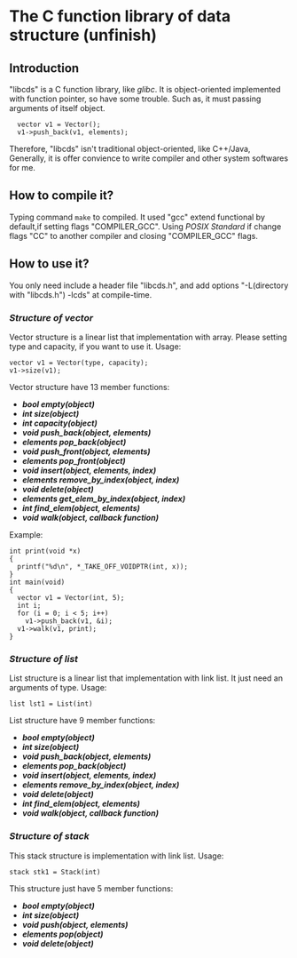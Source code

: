 # The C function library of data structure  (unfinish)
## Introduction
"libcds" is a C function library, like *glibc*. It is object-oriented implemented with function pointer, so have some trouble. 
Such as, it must passing arguments of itself object.

```
  vector v1 = Vector();
  v1->push_back(v1, elements);
```
Therefore, "libcds" isn't traditional object-oriented, like C++/Java, Generally, it is offer convience to write compiler and other system softwares for me.

## How to compile it?
Typing command `make` to compiled. It used "gcc" extend functional by default,if setting flags "COMPILER_GCC".
Using *POSIX Standard* if change flags "CC" to another compiler and closing "COMPILER_GCC" flags.

## How to use it?
You only need include a header file "libcds.h", and add options "-L(directory with "libcds.h") -lcds" at compile-time.
### *Structure of vector*
Vector structure is a linear list that implementation with array. Please setting type and capacity, if you want to use it. Usage:
```
vector v1 = Vector(type, capacity);
v1->size(v1);
```
Vector structure have 13 member functions:
* ***bool empty(object)***
* ***int size(object)***
* ***int capacity(object)***
* ***void push_back(object, elements)***
* ***elements pop_back(object)***
* ***void push_front(object, elements)***
* ***elements pop_front(object)***
* ***void insert(object, elements, index)***
* ***elements remove_by_index(object, index)***
* ***void delete(object)***
* ***elements get_elem_by_index(object, index)***
* ***int find_elem(object, elements)***
* ***void walk(object, callback function)***

Example:
```
int print(void *x)
{
  printf("%d\n", *_TAKE_OFF_VOIDPTR(int, x));
}
int main(void) 
{
  vector v1 = Vector(int, 5);
  int i;
  for (i = 0; i < 5; i++)
    v1->push_back(v1, &i);
  v1->walk(v1, print);
}

```
### *Structure of list*
List structure is a linear list that implementation with link list. It just need an arguments of type.
Usage:
```
list lst1 = List(int)
```
List structure have 9 member functions:
* ***bool empty(object)***
* ***int size(object)***
* ***void push_back(object, elements)***
* ***elements pop_back(object)***
* ***void insert(object, elements, index)***
* ***elements remove_by_index(object, index)***
* ***void delete(object)***
* ***int find_elem(object, elements)***
* ***void walk(object, callback function)***

### *Structure of stack*
This stack structure is implementation with link list. 
Usage:
```
stack stk1 = Stack(int)
```
This structure just have 5 member functions:
* ***bool empty(object)***
* ***int size(object)***
* ***void push(object, elements)***
* ***elements pop(object)***
* ***void delete(object)***

